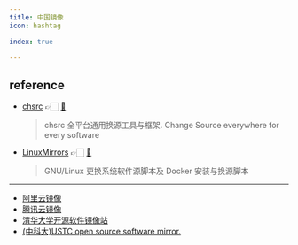 ```yaml
---
title: 中国镜像
icon: hashtag

index: true

---
```


## reference

- [chsrc](https://chsrc.run/) 👉🏻 [🐙](https://github.com/RubyMetric/chsrc)
    > chsrc 全平台通用换源工具与框架. Change Source everywhere for every software
- [LinuxMirrors](https://linuxmirrors.cn/) 👉🏻 [🐙](https://github.com/SuperManito/LinuxMirrors)
    > GNU/Linux 更换系统软件源脚本及 Docker 安装与换源脚本

------

- [阿里云镜像](https://mirrors.aliyun.com/)
- [腾讯云镜像](https://mirrors.tencent.com/)
- [清华大学开源软件镜像站](https://mirrors.tuna.tsinghua.edu.cn/)
- [(中科大)USTC open source software mirror.](https://mirrors.ustc.edu.cn/)
